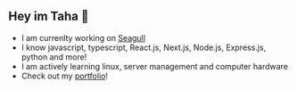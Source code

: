 ## Hey im Taha 👋

- I am currenlty working on [Seagull](https://github.com/seagullapp)
- I know javascript, typescript, React.js, Next.js, Node.js, Express.js, python and more!
- I am actively learning linux, server management and computer hardware
- Check out my [portfolio](https://tahaparacha.vercel.app)!

<!--
**parachataha/parachataha** is a ✨ _special_ ✨ repository because its `README.md` (this file) appears on your GitHub profile.

Here are some ideas to get you started:

- 🔭 I’m currently working on ...
- 🌱 I’m currently learning ...
- 👯 I’m looking to collaborate on ...
- 🤔 I’m looking for help with ...
- 💬 Ask me about ...
- 📫 How to reach me: ...
- 😄 Pronouns: ...
- ⚡ Fun fact: ...
-->
